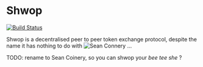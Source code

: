 # Shwop

[![Build Status](https://travis-ci.org/HarryR/shwop.svg?branch=master)](https://travis-ci.org/HarryR/shwop)

Shwop is a decentralised peer to peer token exchange protocol, despite the name it has nothing to do with 
![Sean Connery](https://www.ssbwiki.com/images/thumb/c/c8/Bond,_James_Bond.jpg/94px-Bond,_James_Bond.jpg) ...

TODO: rename to Sean Coinery, so you can shwop your *bee tee she* ?
